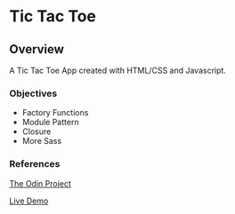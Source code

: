 # Tic Tac Toe

## Overview    
A Tic Tac Toe App created with HTML/CSS and Javascript.

### Objectives

- Factory Functions
- Module Pattern
- Closure
- More Sass

### References

[The Odin Project](https://www.theodinproject.com/courses/javascript/lessons/tic-tac-toe-javascript)

[Live Demo](https://alex-lvl.github.io/Tic-Tac-Toe/)
